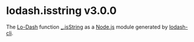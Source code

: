 # lodash.isstring v3.0.0

The [Lo-Dash](https://lodash.com/) function [_.isString](http://lodash.com/docs#isString) as a [Node.js](http://nodejs.org/) module generated by [lodash-cli](https://www.npmjs.com/package/lodash-cli).
